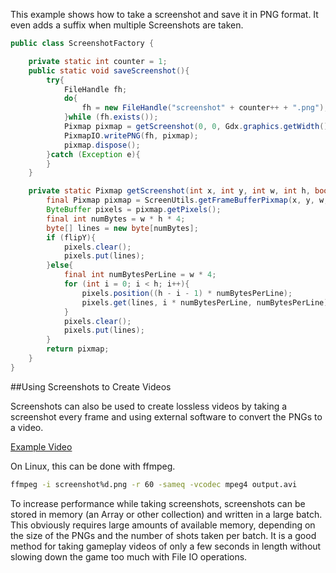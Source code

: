 This example shows how to take a screenshot and save it in PNG format. It even adds a suffix when multiple Screenshots are taken.

```java
public class ScreenshotFactory {

	private static int counter = 1;
	public static void saveScreenshot(){
		try{
			FileHandle fh;
			do{
				fh = new FileHandle("screenshot" + counter++ + ".png");
			}while (fh.exists());
			Pixmap pixmap = getScreenshot(0, 0, Gdx.graphics.getWidth(), Gdx.graphics.getHeight(), false);
			PixmapIO.writePNG(fh, pixmap);
			pixmap.dispose();
		}catch (Exception e){			
		}
	}

	private static Pixmap getScreenshot(int x, int y, int w, int h,	boolean flipY){
		final Pixmap pixmap = ScreenUtils.getFrameBufferPixmap(x, y, w, h);
		ByteBuffer pixels = pixmap.getPixels();
		final int numBytes = w * h * 4;
		byte[] lines = new byte[numBytes];
		if (flipY){
			pixels.clear();
			pixels.put(lines);
		}else{
			final int numBytesPerLine = w * 4;
			for (int i = 0; i < h; i++){
				pixels.position((h - i - 1) * numBytesPerLine);
				pixels.get(lines, i * numBytesPerLine, numBytesPerLine);
			}
			pixels.clear();
			pixels.put(lines);
		}
		return pixmap;
	}
}
```

##Using Screenshots to Create Videos

Screenshots can also be used to create lossless videos by taking a screenshot every frame and using external software to convert the PNGs to a video.

[Example Video](http://www.youtube.com/watch?v=NsblslUDWqU)

On Linux, this can be done with ffmpeg.

```bash
ffmpeg -i screenshot%d.png -r 60 -sameq -vcodec mpeg4 output.avi
```

To increase performance while taking screenshots, screenshots can be stored in memory (an Array or other collection) and written in a large batch.  This obviously requires large amounts of available memory, depending on the size of the PNGs and the number of shots taken per batch.  It is a good method for taking gameplay videos of only a few seconds in length without slowing down the game too much with File IO operations.